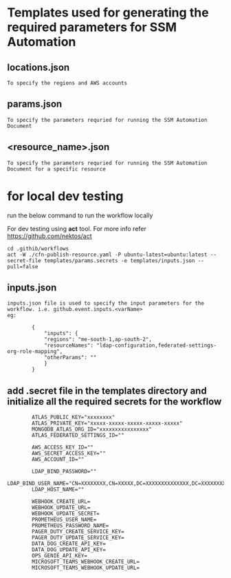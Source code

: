 # Templates used for generating the required parameters for SSM Automation

## locations.json 
    To specify the regions and AWS accounts

## params.json 
    To specify the parameters requried for running the SSM Automation Document
## <resource_name>.json 
    To specify the parameters requried for running the SSM Automation Document for a specific resource

# for local dev testing
run the below command to run the workflow locally

For dev testing using **act** tool. For more info refer https://github.com/nektos/act

```
cd .githib/workflows
act -W ./cfn-publish-resource.yaml -P ubuntu-latest=ubuntu:latest --secret-file templates/params.secrets -e templates/inputs.json --pull=false
```

## inputs.json 
    inputs.json file is used to specify the input parameters for the workflow. i.e. github.event.inputs.<varName>
    eg:
```
        {
            "inputs": {
            "regions": "me-south-1,ap-south-2",
            "resourceNames": "ldap-configuration,federated-settings-org-role-mapping",
            "otherParams": ""
            }
        }
```

## add .secret file in the templates directory and initialize all the required secrets for the workflow
```
        ATLAS_PUBLIC_KEY="xxxxxxxx"
        ATLAS_PRIVATE_KEY="xxxxx-xxxxx-xxxxx-xxxxx-xxxxx"
        MONGODB_ATLAS_ORG_ID="xxxxxxxxxxxxxxxx"
        ATLAS_FEDERATED_SETTINGS_ID=""
        
        AWS_ACCESS_KEY_ID=""
        AWS_SECRET_ACCESS_KEY=""
        AWS_ACCOUNT_ID=""
        
        LDAP_BIND_PASSWORD=""
        LDAP_BIND_USER_NAME="CN=XXXXXXXX,CN=XXXXX,DC=XXXXXXXXXXXXXX,DC=XXXXXXXXX,DC=com"
        LDAP_HOST_NAME=""
        
        WEBHOOK_CREATE_URL=
        WEBHOOK_UPDATE_URL=
        WEBHOOK_UPDATE_SECRET=
        PROMETHEUS_USER_NAME=
        PROMETHEUS_PASSWORD_NAME=
        PAGER_DUTY_CREATE_SERVICE_KEY=
        PAGER_DUTY_UPDATE_SERVICE_KEY=
        DATA_DOG_CREATE_API_KEY=
        DATA_DOG_UPDATE_API_KEY=
        OPS_GENIE_API_KEY=
        MICROSOFT_TEAMS_WEBHOOK_CREATE_URL=
        MICROSOFT_TEAMS_WEBHOOK_UPDATE_URL= 
```
